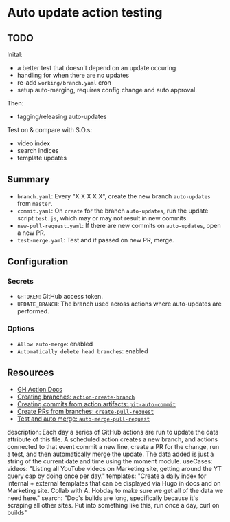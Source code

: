# Auto update action testing

## TODO

Inital:

- a better test that doesn't depend on an update occuring
- handling for when there are no updates
- re-add `working/branch.yaml` cron
- setup auto-merging, requires config change and auto approval.

Then:

- tagging/releasing auto-updates

Test on & compare with S.O.s:

- video index
- search indices
- template updates


## Summary

- `branch.yaml`: Every "X X X X X", create the new branch `auto-updates` from `master`.
- `commit.yaml`: On `create` for the branch `auto-updates`, run the update script `test.js`, which may or may not result in new commits.
- `new-pull-request.yaml`: If there are new commits on `auto-updates`, open a new PR.
- `test-merge.yaml`: Test and if passed on new PR, merge. 

## Configuration

### Secrets

* `GHTOKEN`: GitHub access token.
* `UPDATE_BRANCH`: The branch used across actions where auto-updates are performed.

### Options

* `Allow auto-merge`: enabled
* `Automatically delete head branches`: enabled

## Resources

* [GH Action Docs](https://docs.github.com/en/actions/reference/events-that-trigger-workflows#create)
* [Creating branches: `action-create-branch`](https://github.com/peterjgrainger/action-create-branch)
* [Creating commits from action artifacts: `git-auto-commit`](https://github.com/marketplace/actions/git-auto-commit)
* [Create PRs from branches: `create-pull-request`](https://github.com/marketplace/actions/create-pull-request)
* [Test and auto merge: `auto-merge-pull-request`](https://github.com/marketplace/actions/auto-merge-pull-request)

description: Each day a series of GitHub actions are run to update the data attribute of this file. A scheduled action creates a new branch, and actions connected to that event commit a new line, create a PR for the change, run a test, and then automatically merge the update. The data added is just a string of the current date and time using the moment module.
useCases:
    videos: "Listing all YouTube videos on Marketing site, getting around the YT query cap by doing once per day."
    templates: "Create a daily index for internal + external templates that can be displayed via Hugo in docs and on Marketing site. Collab with A. Hobday to make sure we get all of the data we need here."
    search: "Doc's builds are long, specifically because it's scraping all other sites. Put into something like this, run once a day, curl on builds"

